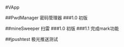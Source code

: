 #VApp

##PwdManager 密码管理器
###1.0  初版

##mineSweeper 扫雷
###1.0  初版
###1.1  完成mark功能

##jpushtest 极光推送测试
